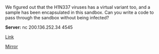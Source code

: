 
We figured out that the H1N337 viruses has a virtual variant too, and a sample has been encapsulated in this sandbox. Can you write a code to pass through the sandbox without being infected?

**Server:** nc 200.136.252.34 4545 

[Link](https://cloud.ufscar.br:8080/v1/AUTH_c93b694078064b4f81afd2266a502511/static.pwn2win.party/minishell_bd74b36c70709a5e2738780a29aa2c5fb9489f9545661fe0d5d2e2a3ad490292.tar.gz)

[Mirror](https://static.pwn2win.party/minishell_bd74b36c70709a5e2738780a29aa2c5fb9489f9545661fe0d5d2e2a3ad490292.tar.gz)
